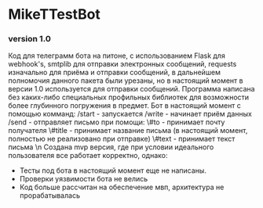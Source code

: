 # MikeTTestBot
<h3> version 1.0 </h3>
Код для телеграмм бота на питоне, с использованием Flask для webhook's, smtplib для отправки электронных сообщений, requests изначально для приёма и отправки сообщений, в дальнейшем полномочия данного пакета были урезаны, но в настоящий момент в версии 1.0 используется для отправки сообщений.
Программа написана без каких-либо специальных профильных библиотек для возможности более глубинного погружения в предмет.
Бот в настоящий момент с помощью комманд:
/start - запускается
/write - начинает приём данных
/send - отправляет письмо
при помощи:
\#to - принимает почту получателя
\#title - принимает название письма (в настоящий момент, полностью не реализовано при отправке)
\#text - принимает текст письма
\n
Создана mvp версия, где при условии идеального пользователя все работает корректно, однако:
<ul>
    <li>Тесты под бота в настоящий момент еще не написаны.</li>
    <li>Проверки уязвимости бота не велись</li>
    <li>Код больше рассчитан на обеспечение мвп, архитектура не прорабатывалась</li>
</ul>
